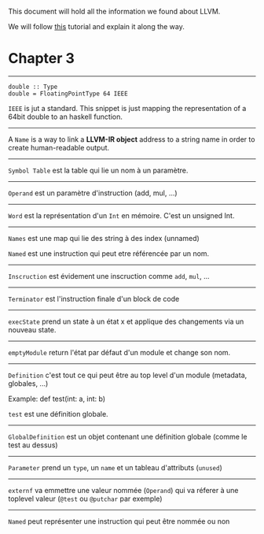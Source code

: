 This document will hold all the information we found about LLVM.

We will follow [this](http://www.stephendiehl.com/llvm/#haskell-llvm-bindings) tutorial and explain it along the way.

# Chapter 3

---
```
double :: Type
double = FloatingPointType 64 IEEE
```

`IEEE` is jut a standard. This snippet is just mapping the representation of a 64bit double to an haskell function.

---

A `Name` is a way to link a **LLVM-IR object** address to a string name in order to create human-readable output.


---

`Symbol Table` est la table qui lie un nom à un paramètre.

---

`Operand` est un paramètre d'instruction (add, mul, ...)

---

`Word` est la représentation d'un `Int` en mémoire. C'est un unsigned Int.

---

`Names` est une map qui lie des string à des index (unnamed)

`Named` est une instruction qui peut etre référencée par un nom.

---

`Inscruction` est évidement une inscruction comme `add`, `mul`, ...

---

`Terminator` est l'instruction finale d'un block de code

---

`execState` prend un state à un état x et applique des changements via un nouveau state.

---

`emptyModule` return l'état par défaut d'un module et change son nom.

---

`Definition` c'est tout ce qui peut être au top level d'un module (metadata, globales, ...)

Example: def test(int: a, int: b) 

`test` est une définition globale.

---

`GlobalDefinition` est un objet contenant une définition globale (comme le test au dessus)

---

`Parameter` prend un `type`, un `name` et un tableau d'attributs (`unused`)

---

`externf` va emmettre une valeur nommée (`Operand`) qui va réferer à une toplevel valeur (`@test` ou `@putchar` par exemple)

---

`Named` peut représenter une instruction qui peut être nommée ou non


